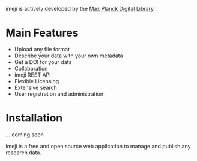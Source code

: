 imeji is actively developed by the [Max Planck Digital Library](http://mpdl.mpg.de)

# Main Features

* Upload any file format
* Describe your data with your own metadata
* Get a DOI for your data
* Collaboration
* imeji REST API
* Flexible Licensing
* Extensive search
* User registration and administration

# Installation
... coming soon


imeji is a free and open source web application to manage and publish any research data. 





